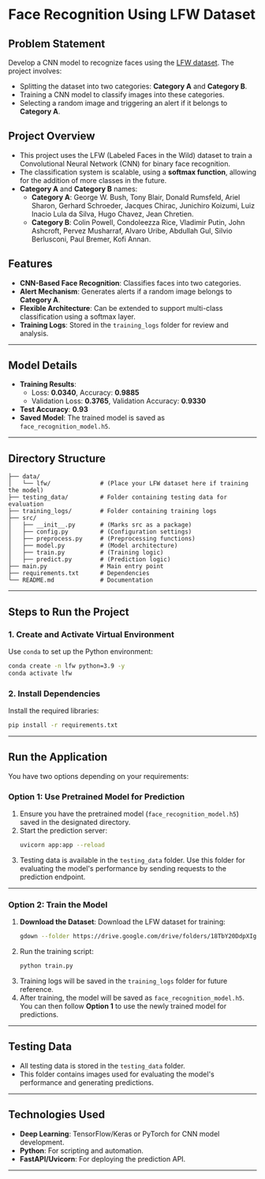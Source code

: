 # Face Recognition Using LFW Dataset

## Problem Statement
Develop a CNN model to recognize faces using the [LFW dataset](https://www.kaggle.com/datasets/atulanandjha/lfwpeople). The project involves:
- Splitting the dataset into two categories: **Category A** and **Category B**.
- Training a CNN model to classify images into these categories.
- Selecting a random image and triggering an alert if it belongs to **Category A**.

## Project Overview
- This project uses the LFW (Labeled Faces in the Wild) dataset to train a Convolutional Neural Network (CNN) for binary face recognition.
- The classification system is scalable, using a **softmax function**, allowing for the addition of more classes in the future.
- **Category A** and **Category B** names:
  - **Category A**: George W. Bush, Tony Blair, Donald Rumsfeld, Ariel Sharon, Gerhard Schroeder, Jacques Chirac, Junichiro Koizumi, Luiz Inacio Lula da Silva, Hugo Chavez, Jean Chretien.
  - **Category B**: Colin Powell, Condoleezza Rice, Vladimir Putin, John Ashcroft, Pervez Musharraf, Alvaro Uribe, Abdullah Gul, Silvio Berlusconi, Paul Bremer, Kofi Annan.

## Features
- **CNN-Based Face Recognition**: Classifies faces into two categories.
- **Alert Mechanism**: Generates alerts if a random image belongs to **Category A**.
- **Flexible Architecture**: Can be extended to support multi-class classification using a softmax layer.
- **Training Logs**: Stored in the `training_logs` folder for review and analysis.

---

## Model Details
- **Training Results**:
  - Loss: **0.0340**, Accuracy: **0.9885**
  - Validation Loss: **0.3765**, Validation Accuracy: **0.9330**
- **Test Accuracy**: **0.93**
- **Saved Model**: The trained model is saved as `face_recognition_model.h5`.

---

## Directory Structure
```plaintext
├── data/
│   └── lfw/              # (Place your LFW dataset here if training the model)
├── testing_data/         # Folder containing testing data for evaluation
├── training_logs/        # Folder containing training logs
├── src/
│   ├── __init__.py       # (Marks src as a package)
│   ├── config.py         # (Configuration settings)
│   ├── preprocess.py     # (Preprocessing functions)
│   ├── model.py          # (Model architecture)
│   ├── train.py          # (Training logic)
│   ├── predict.py        # (Prediction logic)
├── main.py               # Main entry point
├── requirements.txt      # Dependencies
└── README.md             # Documentation
```

---

## Steps to Run the Project

### 1. Create and Activate Virtual Environment
Use `conda` to set up the Python environment:
```bash
conda create -n lfw python=3.9 -y
conda activate lfw
```

### 2. Install Dependencies
Install the required libraries:
```bash
pip install -r requirements.txt
```

---

## **Run the Application**

You have two options depending on your requirements:

### Option 1: Use Pretrained Model for Prediction
1. Ensure you have the pretrained model (`face_recognition_model.h5`) saved in the designated directory.
2. Start the prediction server:
   ```bash
   uvicorn app:app --reload
   ```
3. Testing data is available in the `testing_data` folder. Use this folder for evaluating the model's performance by sending requests to the prediction endpoint.

---

### Option 2: Train the Model
1. **Download the Dataset**: Download the LFW dataset for training:
   ```bash
   gdown --folder https://drive.google.com/drive/folders/18TbY20DdpXIguR6tSEKA7HoAHiC1jvfw --remaining-ok
   ```
2. Run the training script:
   ```bash
   python train.py
   ```
3. Training logs will be saved in the `training_logs` folder for future reference.
4. After training, the model will be saved as `face_recognition_model.h5`. You can then follow **Option 1** to use the newly trained model for predictions.

---

## Testing Data
- All testing data is stored in the `testing_data` folder.
- This folder contains images used for evaluating the model's performance and generating predictions.

---

## Technologies Used
- **Deep Learning**: TensorFlow/Keras or PyTorch for CNN model development.
- **Python**: For scripting and automation.
- **FastAPI/Uvicorn**: For deploying the prediction API.

---

